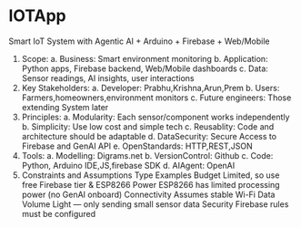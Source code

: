 # IOTApp

Smart IoT System with Agentic AI + Arduino + Firebase + Web/Mobile
1.	Scope:
a.	Business: Smart environment monitoring
b.	Application: Python apps, Firebase backend, Web/Mobile dashboards
c.	Data: Sensor readings, AI insights, user interactions
2.	Key Stakeholders:
a.	Developer: Prabhu,Krishna,Arun,Prem
b.	Users: Farmers,homeowners,environment monitors
c.	Future engineers:  Those extending System later
3.	Principles:
a.	Modularity: Each sensor/component works independently
b.	Simplicity: Use low cost and simple tech
c.	Reusablity: Code and architecture should be adaptable
d.	DataSecurity: Secure Access to Firebase and GenAI API
e.	OpenStandards: HTTP,REST,JSON
4.	Tools:
a.	Modelling: Digrams.net
b.	VersionControl: Github
c.	Code: Python, Arduino IDE,JS,firebase SDK
d.	AIAgent: OpenAI
5.	Constraints and Assumptions
Type	Examples
Budget	Limited, so use free Firebase tier & ESP8266
Power	ESP8266 has limited processing power (no GenAI onboard)
Connectivity	Assumes stable Wi-Fi
Data Volume	Light — only sending small sensor data
Security	Firebase rules must be configured







